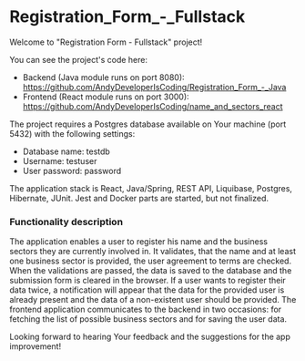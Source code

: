 # Registration_Form_-_Fullstack

Welcome to "Registration Form - Fullstack" project!

You can see the project's code here:
- Backend (Java module runs on port 8080): https://github.com/AndyDeveloperIsCoding/Registration_Form_-_Java
- Frontend (React module runs on port 3000): https://github.com/AndyDeveloperIsCoding/name_and_sectors_react

The project requires a Postgres database available on Your machine (port 5432) with the following settings:
- Database name: testdb
- Username: testuser
- User password: password

The application stack is React, Java/Spring, REST API, Liquibase, Postgres, Hibernate, JUnit. Jest and Docker parts are started, but not finalized.

<h3>Functionality description</h3>
The application enables a user to register his name and the business sectors they are currently involved in. It validates, that the name and at least one business sector is provided, the user agreement to terms are checked. When the validations are passed, the data is saved to the database and the submission form is cleared in the browser. If a user wants to register their data twice, a notification will appear that the data for the provided user is already present and the data of a non-existent user should be provided.
The frontend application communicates to the backend in two occasions: for fetching the list of possible business sectors and for saving the user data.    

Looking forward to hearing Your feedback and the suggestions for the app improvement!
